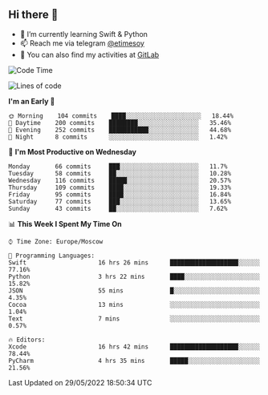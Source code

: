 ## Hi there 👋
- 🌱 I’m currently learning Swift & Python
- 📫 Reach me via telegram [@etimesoy](https://t.me/etimesoy/)
- 🦊 You can also find my activities at [GitLab](https://gitlab.com/etimesoy)

<!--START_SECTION:waka-->
![Code Time](http://img.shields.io/badge/Code%20Time-0%20secs-blue)

![Lines of code](https://img.shields.io/badge/From%20Hello%20World%20I%27ve%20Written-187%20Thousand%20lines%20of%20code-blue)

**I'm an Early 🐤** 

```text
🌞 Morning    104 commits    ████░░░░░░░░░░░░░░░░░░░░░   18.44% 
🌆 Daytime    200 commits    ████████░░░░░░░░░░░░░░░░░   35.46% 
🌃 Evening    252 commits    ███████████░░░░░░░░░░░░░░   44.68% 
🌙 Night      8 commits      ░░░░░░░░░░░░░░░░░░░░░░░░░   1.42%

```
📅 **I'm Most Productive on Wednesday** 

```text
Monday       66 commits     ███░░░░░░░░░░░░░░░░░░░░░░   11.7% 
Tuesday      58 commits     ██░░░░░░░░░░░░░░░░░░░░░░░   10.28% 
Wednesday    116 commits    █████░░░░░░░░░░░░░░░░░░░░   20.57% 
Thursday     109 commits    ████░░░░░░░░░░░░░░░░░░░░░   19.33% 
Friday       95 commits     ████░░░░░░░░░░░░░░░░░░░░░   16.84% 
Saturday     77 commits     ███░░░░░░░░░░░░░░░░░░░░░░   13.65% 
Sunday       43 commits     ██░░░░░░░░░░░░░░░░░░░░░░░   7.62%

```


📊 **This Week I Spent My Time On** 

```text
⌚︎ Time Zone: Europe/Moscow

💬 Programming Languages: 
Swift                    16 hrs 26 mins      ███████████████████░░░░░░   77.16% 
Python                   3 hrs 22 mins       ████░░░░░░░░░░░░░░░░░░░░░   15.82% 
JSON                     55 mins             █░░░░░░░░░░░░░░░░░░░░░░░░   4.35% 
Cocoa                    13 mins             ░░░░░░░░░░░░░░░░░░░░░░░░░   1.04% 
Text                     7 mins              ░░░░░░░░░░░░░░░░░░░░░░░░░   0.57%

🔥 Editors: 
Xcode                    16 hrs 42 mins      ███████████████████░░░░░░   78.44% 
PyCharm                  4 hrs 35 mins       █████░░░░░░░░░░░░░░░░░░░░   21.56%

```


 Last Updated on 29/05/2022 18:50:34 UTC
<!--END_SECTION:waka-->
